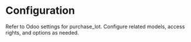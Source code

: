 # Configuration

Refer to Odoo settings for purchase_lot. Configure related models, access rights, and options as needed.
